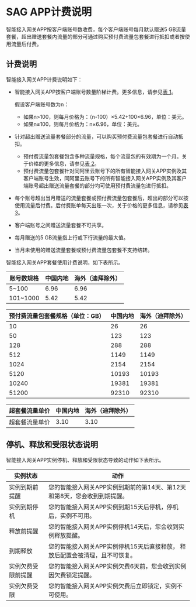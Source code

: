 # SAG APP计费说明

智能接入网关APP按客户端账号数收费，每个客户端账号每月默认赠送5 GB流量套餐，超出赠送套餐内流量的部分可通过购买预付费流量包套餐进行抵扣或者按使用流量后付费。

## 计费说明

智能接入网关APP计费说明如下：

-   智能接入网关APP按客户端账号数量阶梯计费。更多信息，请参见[表 1](#table_5gn_pje_b9h)。

    假设客户端账号数为n：

    -   如果n\>100，则每月价格为：（n-100）×5.42+100×6.96，单位：美元。
    -   如果n≤100，则每月价格为：n×6.96，单位：美元。
-   针对超出赠送流量套餐部分的流量，可以购买预付费流量包套餐进行自动抵扣。
    -   预付费流量包套餐包含多种流量规格，每个流量包的有效期为一个月。关于价格的更多信息，请参见[表 2](#table_hxx_14d_6pe)。
    -   预付费流量包套餐针对同阿里云账号下的所有智能接入网关APP实例及其客户端账号生效，同阿里云账号下的所有智能接入网关APP实例及其客户端账号超出赠送流量套餐的部分均可使用预付费流量包进行抵扣。
-   每个账号超出当月赠送的流量套餐或预付费流量包套餐后，超出的部分可以按使用流量后付费。后付费账单每天出账一次，关于价格的更多信息，请参见[表 3](#table_tos_bd6_5w6)。
-   客户端账号之间赠送流量套餐不可共享。
-   每月赠送的5 GB流量指上行或下行流量的最大值。
-   当月未使用的赠送流量套餐或预付费流量包套餐不支持结转。

智能接入网关APP套餐使用计费说明，如下表所示。

|账号数规格|中国内地|海外（迪拜除外）|
|-----|----|--------|
|5~100|6.96|6.96|
|101~1000|5.42|5.42|

|预付费流量包套餐规格（单位：GB）|中国内地|海外（迪拜除外）|
|-----------------|----|--------|
|10|26|26|
|50|123|123|
|128|288|288|
|512|1149|1149|
|1024|2154|2154|
|5120|10193|10193|
|10240|19381|19381|
|51200|92310|92310|

|超套餐流量单价|中国内地|海外（迪拜除外）|
|-------|----|--------|
|超套餐流量单价|3.10|3.10|

## 停机、释放和受限状态说明

智能接入网关APP实例停机、释放和受限状态导致的动作如下表所示。

|实例状态|动作|
|----|--|
|实例到期前提醒|您的智能接入网关APP实例到期前的第14天、第12天和第8天，您会收到到期提醒。|
|实例到期停机|您的智能接入网关APP实例到期15天后停机，停机后，实例不可用。|
|释放前提醒|您的智能接入网关APP实例停机14天后，您会收到实例释放提醒。|
|到期释放|您的智能接入网关APP实例停机15天后直接释放， 释放后配置会被清理，且不可恢复。|
|实例欠费受限前提醒|您的智能接入网关APP实例欠费6天前，您会收到实例因欠费锁定提醒。|
|实例欠费受限|您的智能接入网关APP实例欠费后立即锁定，实例不可使用。|

